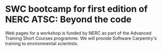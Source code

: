 SWC bootcamp for first edition of NERC ATSC: Beyond the code
============================================================

Web pages for a workshop is funded by NERC as part of the
Advanced Training Short Courses</a> programme. We will 
provide Software Carpentry's training to environmental 
scientists.

